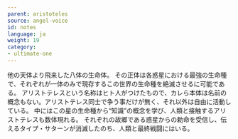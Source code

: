 ```yaml
---
parent: aristoteles
source: angel-voice
id: notes
language: ja
weight: 19
category:
- ultimate-one
---
```


他の天体より飛来した八体の生命体。
その正体は各惑星における最強の生命種で、それぞれが一体のみで現存するこの世界の生命種を絶滅させるに可能である。
アリストテレスという名称はヒト人がつけたもので、カレら本体は名前の概念もない。アリストテレス同士で争う事だけが無く、それ以外は自由に活動している。
中にはこの星の生命種から“知識”の概念を学び、人類と接触するアリストテレスも数体現れる。
それぞれの故郷である惑星からの勅命を受信し、伝えるタイプ・サターンが消滅したのち、人類と最終戦闘にはいる。
